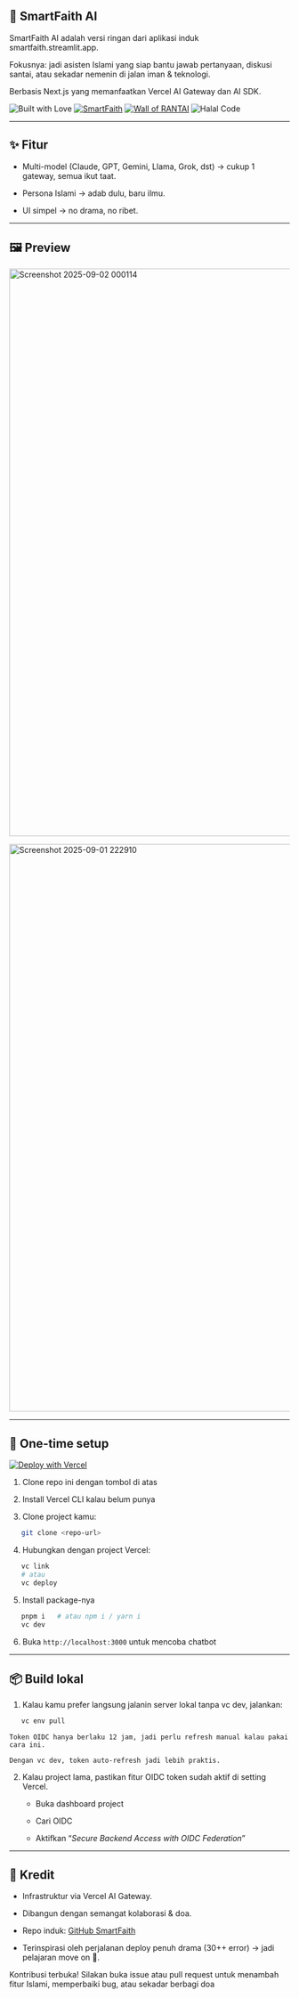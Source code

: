 ## 🌙 SmartFaith AI

SmartFaith AI adalah versi ringan dari aplikasi induk smartfaith.streamlit.app.

Fokusnya: jadi asisten Islami yang siap bantu jawab pertanyaan, diskusi santai, atau sekadar nemenin di jalan iman & teknologi.

Berbasis Next.js yang memanfaatkan Vercel AI Gateway dan AI SDK.

![Built with Love](https://img.shields.io/badge/Built%20with-Love%20%26%20Tawakkal-green?style=for-the-badge)
[![SmartFaith](https://img.shields.io/badge/SmartFaith-Induk%20App-8A2BE2?style=for-the-badge)](https://smartfaith.streamlit.app/)
[![Wall of RANTAI](https://img.shields.io/badge/Quote-Wall%20of%20RANTAI-f97316?style=for-the-badge)](https://quotes.elpeef.com/)
![Halal Code](https://img.shields.io/badge/100%25-Halal%20Code-2e7d32?style=for-the-badge)

---

## ✨ Fitur

- Multi-model (Claude, GPT, Gemini, Llama, Grok, dst) → cukup 1 gateway, semua ikut taat.

- Persona Islami → adab dulu, baru ilmu.

- UI simpel → no drama, no ribet.

---

## 🖼️ Preview

<img width="1920" height="1020" alt="Screenshot 2025-09-02 000114" src="https://github.com/user-attachments/assets/f6196444-83ca-4ec2-874a-ed317ca36b85" /></p>

<img width="1920" height="1020" alt="Screenshot 2025-09-01 222910" src="https://github.com/user-attachments/assets/483210f4-8d7d-4653-a631-b11bb7a07be8" /></p>

---

## 🚀 One-time setup

[![Deploy with Vercel](https://vercel.com/button)](https://vercel.com/new/clone?repository-url=https%3A%2F%2Fgithub.com%2Fvercel-labs%2Fai-sdk-gateway-demo)

1. Clone repo ini dengan tombol di atas

2. Install Vercel CLI kalau belum punya

3. Clone project kamu:

```bash
   git clone <repo-url>
```

4. Hubungkan dengan project Vercel:

```bash
   vc link
   # atau
   vc deploy
```

5. Install package-nya

```bash
   pnpm i   # atau npm i / yarn i
   vc dev
```

6. Buka `http://localhost:3000` untuk mencoba chatbot

---

## 📦 Build lokal

1. Kalau kamu prefer langsung jalanin server lokal tanpa vc dev, jalankan:

```bash
   vc env pull
```
   `Token OIDC hanya berlaku 12 jam, jadi perlu refresh manual kalau pakai cara ini.`
   
   `Dengan vc dev, token auto-refresh jadi lebih praktis.`

2. Kalau project lama, pastikan fitur OIDC token sudah aktif di setting Vercel.

   - Buka dashboard project

   - Cari OIDC

   - Aktifkan “_Secure Backend Access with OIDC Federation_”
  
---

## 🤝 Kredit

- Infrastruktur via Vercel AI Gateway.

- Dibangun dengan semangat kolaborasi & doa.

- Repo induk: [GitHub SmartFaith](https://github.com/mrbrightsides/IslamiChat)

- Terinspirasi oleh perjalanan deploy penuh drama (30++ error) → jadi pelajaran move on 🤲.

Kontribusi terbuka! Silakan buka issue atau pull request untuk menambah fitur Islami, memperbaiki bug, atau sekadar berbagi doa
